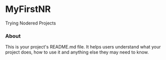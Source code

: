 MyFirstNR
=========

Trying Nodered Projects

### About

This is your project's README.md file. It helps users understand what your
project does, how to use it and anything else they may need to know.